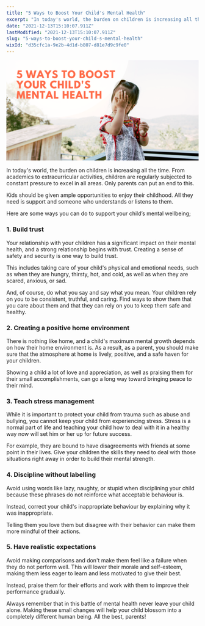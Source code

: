 ```yaml
---
title: "5 Ways to Boost Your Child's Mental Health"
excerpt: "In today's world, the burden on children is increasing all the time. From academics to extracurricular activities, children are regularly..."
date: "2021-12-13T15:10:07.911Z"
lastModified: "2021-12-13T15:10:07.911Z"
slug: "5-ways-to-boost-your-child-s-mental-health"
wixId: "d35cfc1a-9e2b-4d1d-b807-d81e7d9c9fe0"
---
```


![](./images/9782fc5b7f614f1ba143b18cf571593c8b971amv2-1b1138.png)

In today's world, the burden on children is increasing all the time. From academics to extracurricular activities, children are regularly subjected to constant pressure to excel in all areas. Only parents can put an end to this.

Kids should be given ample opportunities to enjoy their childhood. All they need is support and someone who understands or listens to them.

Here are some ways you can do to support your child’s mental wellbeing;

### 1\. Build trust

Your relationship with your children has a significant impact on their mental health, and a strong relationship begins with trust. Creating a sense of safety and security is one way to build trust.

This includes taking care of your child's physical and emotional needs, such as when they are hungry, thirsty, hot, and cold, as well as when they are scared, anxious, or sad.

And, of course, do what you say and say what you mean. Your children rely on you to be consistent, truthful, and caring. Find ways to show them that you care about them and that they can rely on you to keep them safe and healthy.

### 2\. Creating a positive home environment

There is nothing like home, and a child's maximum mental growth depends on how their home environment is. As a result, as a parent, you should make sure that the atmosphere at home is lively, positive, and a safe haven for your children.

Showing a child a lot of love and appreciation, as well as praising them for their small accomplishments, can go a long way toward bringing peace to their mind.

### 3\. Teach stress management

While it is important to protect your child from trauma such as abuse and bullying, you cannot keep your child from experiencing stress. Stress is a normal part of life and teaching your child how to deal with it in a healthy way now will set him or her up for future success.

For example, they are bound to have disagreements with friends at some point in their lives. Give your children the skills they need to deal with those situations right away in order to build their mental strength.

### 4\. Discipline without labelling

Avoid using words like lazy, naughty, or stupid when disciplining your child because these phrases do not reinforce what acceptable behaviour is.

Instead, correct your child's inappropriate behaviour by explaining why it was inappropriate.

Telling them you love them but disagree with their behavior can make them more mindful of their actions.

### 5\. Have realistic expectations

Avoid making comparisons and don't make them feel like a failure when they do not perform well. This will lower their morale and self-esteem, making them less eager to learn and less motivated to give their best.

Instead, praise them for their efforts and work with them to improve their performance gradually.

Always remember that in this battle of mental health never leave your child alone. Making these small changes will help your child blossom into a completely different human being. All the best, parents!